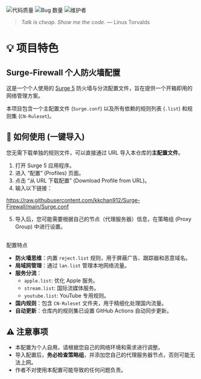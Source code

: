 ![代码质量](https://img.shields.io/badge/Code_Quality-Spaghetti-red)
![Bug 数量](https://img.shields.io/badge/Bugs_Found-Too_Many_To_Count-orange)
![维护者](https://img.shields.io/badge/Maintained_By-Coffee_and_Tears-blue)
</p>

> *Talk is cheap. Show me the code.* — Linus Torvalds  

# 💡 项目特色
## Surge-Firewall 个人防火墙配置

这是一个个人使用的 [Surge 5](https://nssurge.com/) 防火墙与分流配置文件，旨在提供一个开箱即用的网络管理方案。

本项目包含一个主配置文件 (`Surge.conf`) 以及所有依赖的规则列表 (`.list`) 和规则集 (`CN-Ruleset`)。

## 🚀 如何使用 (一键导入)

您无需下载单独的规则文件，可以直接通过 URL 导入本仓库的**主配置文件**。

1.  打开 Surge 5 应用程序。
2.  进入 “配置” (Profiles) 页面。
3.  点击 “从 URL 下载配置” (Download Profile from URL)。
4.  输入以下链接：


https://raw.githubusercontent.com/kkchan912/Surge-Firewall/main/Surge.conf

5.  导入后，您可能需要根据自己的节点（代理服务器）信息，在策略组 (Proxy Group) 中进行设置。

## 
配置特点

* **防火墙思维**：内置 `reject.list` 规则，用于屏蔽广告、跟踪器和恶意域名。
* **局域网管理**：通过 `lan.list` 管理本地网络流量。
* **服务分流**：
    * `apple.list`: 优化 Apple 服务。
    * `stream.list`: 国际流媒体服务。
    * `youtube.list`: YouTube 专用规则。
* **国内规则**：包含 `CN-Ruleset` 文件夹，用于精细化处理国内流量。
* **自动更新**：仓库内的规则集已设置 GitHub Actions 自动同步更新。

## ⚠️ 注意事项

* 本配置为个人自用，请根据您自己的网络环境和需求进行调整。
* 导入配置后，**务必检查策略组**，并添加您自己的代理服务器节点，否则可能无法上网。
* 作者不对使用本配置可能导致的任何问题负责。


